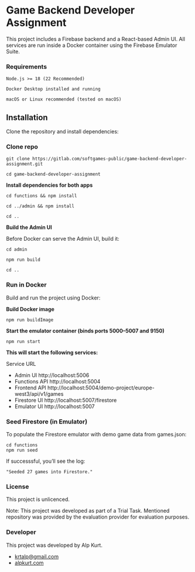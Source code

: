 # Game Backend Developer Assignment

This project includes a Firebase backend and a React-based Admin UI. All services are run inside a Docker container using the Firebase Emulator Suite.

### Requirements

    Node.js >= 18 (22 Recommended)

    Docker Desktop installed and running

    macOS or Linux recommended (tested on macOS)

## Installation

Clone the repository and install dependencies:

### Clone repo

    git clone https://gitlab.com/softgames-public/game-backend-developer-assignment.git

    cd game-backend-developer-assignment

**Install dependencies for both apps**

    cd functions && npm install

    cd ../admin && npm install

    cd ..

**Build the Admin UI**

Before Docker can serve the Admin UI, build it:

    cd admin

    npm run build

    cd ..

### Run in Docker

Build and run the project using Docker:

**Build Docker image**
    
    npm run buildImage

**Start the emulator container (binds ports 5000–5007 and 9150)**
    
    npm run start

**This will start the following services:**

Service	URL

* Admin UI	http://localhost:5006
* Functions API	http://localhost:5004
* Frontend API  http://localhost:5004/demo-project/europe-west3/api/v1/games
* Firestore UI	http://localhost:5007/firestore
* Emulator UI	http://localhost:5007

### Seed Firestore (in Emulator)

To populate the Firestore emulator with demo game data from games.json:

    cd functions
    npm run seed

If successsful, you’ll see the log:
    
    "Seeded 27 games into Firestore."

### License
This project is unlicenced. 

Note: This project was developed as part of a Trial Task. Mentioned repository was provided by the evaluation provider for evaluation purposes.

### Developer

This project was developed by Alp Kurt. 

* krtalp@gmail.com
* [alpkurt.com](https://alpkurt.com)